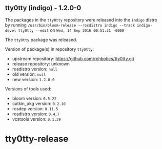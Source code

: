 ## tty0tty (indigo) - 1.2.0-0

The packages in the `tty0tty` repository were released into the `indigo` distro by running `/usr/bin/bloom-release --rosdistro indigo --track indigo-devel tty0tty --edit` on `Wed, 14 Sep 2016 00:51:31 -0000`

The `tty0tty` package was released.

Version of package(s) in repository `tty0tty`:

- upstream repository: https://github.com/rohbotics/tty0tty.git
- release repository: unknown
- rosdistro version: `null`
- old version: `null`
- new version: `1.2.0-0`

Versions of tools used:

- bloom version: `0.5.22`
- catkin_pkg version: `0.2.10`
- rosdep version: `0.11.5`
- rosdistro version: `0.4.7`
- vcstools version: `0.1.39`


# tty0tty-release